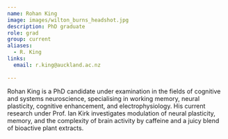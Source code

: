 ```yaml
---
name: Rohan King
image: images/wilton_burns_headshot.jpg
description: PhD graduate
role: grad
group: current
aliases:
  - R. King
links:
  email: r.king@auckland.ac.nz
 
---
```


Rohan King is a PhD candidate under examination in the fields of cognitive and systems neuroscience, specialising in working memory, neural plasticity, cognitive enhancement, and electrophysiology. His current research under Prof. Ian Kirk investigates modulation of neural plasticity, memory, and the complexity of brain activity by caffeine and a juicy blend of bioactive plant extracts.
